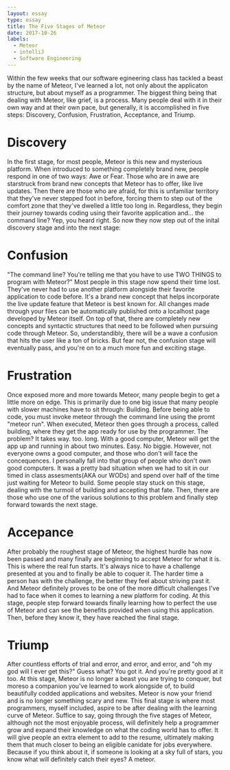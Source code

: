 ```yaml
---
layout: essay
type: essay
title: The Five Stages of Meteor
date: 2017-10-26
labels:
  - Meteor
  - intelliJ
  - Software Engineering
---
```


<p>Within the few weeks that our software egineering class has tackled a beast by the name of Meteor, I've learned a lot, not only about the applicaton structure, but about myself as a programmer. The biggest thing being that dealing with Meteor, like grief, is a process. Many people deal with it in their own way and at their own pace, but generally, it is accomplished in five steps: Discovery, Confusion, Frustration, Acceptance, and Triump.</p>

<h1>Discovery</h1>
<p>In the first stage, for most people, Meteor is this new and mysterious platform. When introduced to something completely brand new, people respond in one of two ways: Awe or Fear. Those who are in awe are starstruck from brand new concepts that Meteor has to offer, like live updates. Then there are those who are afraid, for this is unfamiliar territory that they've never stepped foot in before, forcing them to step out of the comfort zone that they've dwelled a little too long in. Regardless, they begin their journey towards coding using their favorite application and... the command line? Yep, you heard right. So now they now step out of the inital discovery stage and into the next stage:</p>

<h1>Confusion</h1>
<p>"The command line? You're telling me that you have to use TWO THINGS to program with Meteor?" Most people in this stage now spend their time lost. They've never had to use another platform alongside their favorite application to code before. It's a brand new concept that helps incorporate the live update feature that Meteor is best known for. All changes made through your files can be automatically published onto a localhost page developed by Meteor itself. On top of that, there are completely new concepts and syntactic structures that need to be followed when pursuing code through Meteor. So, understandibly, there will be a wave a confusion that hits the user like a ton of bricks. But fear not, the confusion stage will eventually pass, and you're on to a much more fun and exciting stage.</p>

<h1>Frustration</h1>
<p>Once exposed more and more towards Meteor, many people begin to get a little more on edge. This is primarily due to one big issue that many people with slower machines have to sit through: Building. Before being able to code, you must invoke meteor through the command line using the promt "meteor run". When executed, Meteor then goes through a process, called building, where they get the app ready for use by the programmer. The problem? It takes way. too. long. With a good computer, Meteor will get the app up and running in about two minutes. Easy. No biggie. However, not everyone owns a good computer, and those who don't will face the concequences. I personally fall into that group of people who don't own good computers. It was a pretty bad situation when we had to sit in our timed in class assesments(AKA our WODs) and spend over half of the time just waiting for Meteor to build. Some people stay stuck on this stage, dealing with the turmoil of building and accepting that fate. Then, there are those who use one of the various solutions to this problem and finally step forward towards the next stage.</p>

<h1>Accepance</h1>
<p>After probably the roughest stage of Meteor, the highest hurdle has now been passed and many finally are beginning to accept Meteor for what it is. This is where the real fun starts. It's always nice to have a challenge presented at you and to finally be able to coquer it. The harder time a person has with the challenge, the better they feel about striving past it. And Meteor definitely proves to be one of the more difficult challenges I've had to face when it comes to learning a new platform for coding. At this stage, people step forward towards finally learning how to perfect the use of Meteor and can see the benefits provided when using this application. Then, before they know it, they have reached the final stage.</p>

<h1>Triump</h1>
<p>After countless efforts of trial and error, and error, and error, and "oh my god will I ever get this?" Guess what? You got it. And you're pretty good at it too. At this stage, Meteor is no longer a beast you are trying to conquer, but moreso a companion you've learned to work alongside of, to build beautifully codded applications and websites. Meteor is now your friend and is no longer something scary and new. This final stage is where most programmers, myself included, aspire to be after dealing with the learning curve of Meteor. Suffice to say, going through the five stages of Meteor, although not the most enjoyable process, will definitely help a programmer grow and expand their knowledge on what the coding world has to offer. It will give people an extra element to add to the resume, ultimately making them that much closer to being an eligible canidate for jobs everywhere. Because if you think about it, if someone is looking at a sky full of stars, you know what will definitely catch their eyes? A meteor.</p>
